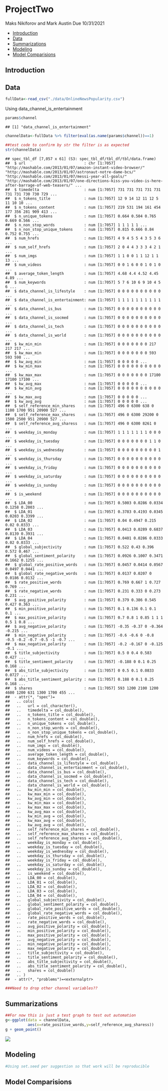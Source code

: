 ProjectTwo
================
Maks Nikiforov and Mark Austin
Due 10/31/2021

-   [Introduction](#introduction)
-   [Data](#data)
-   [Summarizations](#summarizations)
-   [Modeling](#modeling)
-   [Model Comparisions](#model-comparisions)

## Introduction

## Data

``` r
fullData<-read_csv("./data/OnlineNewsPopularity.csv")
```

Using data\_channel\_is\_entertainment

``` r
params$channel
```

    ## [1] "data_channel_is_entertainment"

``` r
channelData<-fullData %>% filter(eval(as.name(params$channel))==1) 

##test code to confirm by str the filter is as expected
str(channelData)
```

    ## spec_tbl_df [7,057 x 61] (S3: spec_tbl_df/tbl_df/tbl/data.frame)
    ##  $ url                          : chr [1:7057] "http://mashable.com/2013/01/07/amazon-instant-video-browser/" "http://mashable.com/2013/01/07/astronaut-notre-dame-bcs/" "http://mashable.com/2013/01/07/messi-year-all-goals/" "http://mashable.com/2013/01/07/one-directions-kiss-you-video-is-here-after-barrage-of-web-teasers/" ...
    ##  $ timedelta                    : num [1:7057] 731 731 731 731 731 731 731 730 730 729 ...
    ##  $ n_tokens_title               : num [1:7057] 12 9 14 12 11 12 5 11 10 10 ...
    ##  $ n_tokens_content             : num [1:7057] 219 531 194 161 454 177 356 281 909 413 ...
    ##  $ n_unique_tokens              : num [1:7057] 0.664 0.504 0.765 0.669 0.566 ...
    ##  $ n_non_stop_words             : num [1:7057] 1 1 1 1 1 ...
    ##  $ n_non_stop_unique_tokens     : num [1:7057] 0.815 0.666 0.84 0.752 0.755 ...
    ##  $ num_hrefs                    : num [1:7057] 4 9 4 5 5 4 3 5 3 6 ...
    ##  $ num_self_hrefs               : num [1:7057] 2 0 4 4 3 3 3 4 2 1 ...
    ##  $ num_imgs                     : num [1:7057] 1 1 0 0 1 1 12 1 1 13 ...
    ##  $ num_videos                   : num [1:7057] 0 0 1 6 0 0 1 0 1 0 ...
    ##  $ average_token_length         : num [1:7057] 4.68 4.4 4.52 4.45 4.89 ...
    ##  $ num_keywords                 : num [1:7057] 5 7 6 10 6 9 10 4 5 6 ...
    ##  $ data_channel_is_lifestyle    : num [1:7057] 0 0 0 0 0 0 0 0 0 0 ...
    ##  $ data_channel_is_entertainment: num [1:7057] 1 1 1 1 1 1 1 1 1 1 ...
    ##  $ data_channel_is_bus          : num [1:7057] 0 0 0 0 0 0 0 0 0 0 ...
    ##  $ data_channel_is_socmed       : num [1:7057] 0 0 0 0 0 0 0 0 0 0 ...
    ##  $ data_channel_is_tech         : num [1:7057] 0 0 0 0 0 0 0 0 0 0 ...
    ##  $ data_channel_is_world        : num [1:7057] 0 0 0 0 0 0 0 0 0 0 ...
    ##  $ kw_min_min                   : num [1:7057] 0 0 0 0 0 0 0 217 217 217 ...
    ##  $ kw_max_min                   : num [1:7057] 0 0 0 0 0 0 0 593 593 598 ...
    ##  $ kw_avg_min                   : num [1:7057] 0 0 0 0 0 ...
    ##  $ kw_min_max                   : num [1:7057] 0 0 0 0 0 0 0 0 0 0 ...
    ##  $ kw_max_max                   : num [1:7057] 0 0 0 0 0 0 0 17100 17100 17100 ...
    ##  $ kw_avg_max                   : num [1:7057] 0 0 0 0 0 ...
    ##  $ kw_min_avg                   : num [1:7057] 0 0 0 0 0 0 0 0 0 0 ...
    ##  $ kw_max_avg                   : num [1:7057] 0 0 0 0 0 ...
    ##  $ kw_avg_avg                   : num [1:7057] 0 0 0 0 0 ...
    ##  $ self_reference_min_shares    : num [1:7057] 496 0 6300 638 0 1100 1700 951 20900 527 ...
    ##  $ self_reference_max_shares    : num [1:7057] 496 0 6300 29200 0 1500 2500 951 20900 527 ...
    ##  $ self_reference_avg_sharess   : num [1:7057] 496 0 6300 8261 0 ...
    ##  $ weekday_is_monday            : num [1:7057] 1 1 1 1 1 1 1 0 0 0 ...
    ##  $ weekday_is_tuesday           : num [1:7057] 0 0 0 0 0 0 0 1 1 0 ...
    ##  $ weekday_is_wednesday         : num [1:7057] 0 0 0 0 0 0 0 0 0 1 ...
    ##  $ weekday_is_thursday          : num [1:7057] 0 0 0 0 0 0 0 0 0 0 ...
    ##  $ weekday_is_friday            : num [1:7057] 0 0 0 0 0 0 0 0 0 0 ...
    ##  $ weekday_is_saturday          : num [1:7057] 0 0 0 0 0 0 0 0 0 0 ...
    ##  $ weekday_is_sunday            : num [1:7057] 0 0 0 0 0 0 0 0 0 0 ...
    ##  $ is_weekend                   : num [1:7057] 0 0 0 0 0 0 0 0 0 0 ...
    ##  $ LDA_00                       : num [1:7057] 0.5003 0.0286 0.0334 0.1258 0.2003 ...
    ##  $ LDA_01                       : num [1:7057] 0.3783 0.4193 0.0345 0.0203 0.3399 ...
    ##  $ LDA_02                       : num [1:7057] 0.04 0.4947 0.215 0.02 0.0333 ...
    ##  $ LDA_03                       : num [1:7057] 0.0413 0.0289 0.6837 0.8139 0.3931 ...
    ##  $ LDA_04                       : num [1:7057] 0.0401 0.0286 0.0333 0.02 0.0333 ...
    ##  $ global_subjectivity          : num [1:7057] 0.522 0.43 0.396 0.572 0.467 ...
    ##  $ global_sentiment_polarity    : num [1:7057] 0.0926 0.1007 0.3471 0.1662 0.1255 ...
    ##  $ global_rate_positive_words   : num [1:7057] 0.0457 0.0414 0.0567 0.0497 0.0441 ...
    ##  $ global_rate_negative_words   : num [1:7057] 0.0137 0.0207 0 0.0186 0.0132 ...
    ##  $ rate_positive_words          : num [1:7057] 0.769 0.667 1 0.727 0.769 ...
    ##  $ rate_negative_words          : num [1:7057] 0.231 0.333 0 0.273 0.231 ...
    ##  $ avg_positive_polarity        : num [1:7057] 0.379 0.386 0.545 0.427 0.363 ...
    ##  $ min_positive_polarity        : num [1:7057] 0.1 0.136 0.1 0.1 0.1 ...
    ##  $ max_positive_polarity        : num [1:7057] 0.7 0.8 1 0.85 1 1 1 0.5 1 0.8 ...
    ##  $ avg_negative_polarity        : num [1:7057] -0.35 -0.37 0 -0.364 -0.215 ...
    ##  $ min_negative_polarity        : num [1:7057] -0.6 -0.6 0 -0.8 -0.5 -0.2 -0.7 -0.5 -1 -0.7 ...
    ##  $ max_negative_polarity        : num [1:7057] -0.2 -0.167 0 -0.125 -0.1 ...
    ##  $ title_subjectivity           : num [1:7057] 0.5 0 0.4 0.583 0.427 ...
    ##  $ title_sentiment_polarity     : num [1:7057] -0.188 0 0.1 0.25 0.168 ...
    ##  $ abs_title_subjectivity       : num [1:7057] 0 0.5 0.1 0.0833 0.0727 ...
    ##  $ abs_title_sentiment_polarity : num [1:7057] 0.188 0 0.1 0.25 0.168 ...
    ##  $ shares                       : num [1:7057] 593 1200 2100 1200 4600 1200 631 1300 1700 455 ...
    ##  - attr(*, "spec")=
    ##   .. cols(
    ##   ..   url = col_character(),
    ##   ..   timedelta = col_double(),
    ##   ..   n_tokens_title = col_double(),
    ##   ..   n_tokens_content = col_double(),
    ##   ..   n_unique_tokens = col_double(),
    ##   ..   n_non_stop_words = col_double(),
    ##   ..   n_non_stop_unique_tokens = col_double(),
    ##   ..   num_hrefs = col_double(),
    ##   ..   num_self_hrefs = col_double(),
    ##   ..   num_imgs = col_double(),
    ##   ..   num_videos = col_double(),
    ##   ..   average_token_length = col_double(),
    ##   ..   num_keywords = col_double(),
    ##   ..   data_channel_is_lifestyle = col_double(),
    ##   ..   data_channel_is_entertainment = col_double(),
    ##   ..   data_channel_is_bus = col_double(),
    ##   ..   data_channel_is_socmed = col_double(),
    ##   ..   data_channel_is_tech = col_double(),
    ##   ..   data_channel_is_world = col_double(),
    ##   ..   kw_min_min = col_double(),
    ##   ..   kw_max_min = col_double(),
    ##   ..   kw_avg_min = col_double(),
    ##   ..   kw_min_max = col_double(),
    ##   ..   kw_max_max = col_double(),
    ##   ..   kw_avg_max = col_double(),
    ##   ..   kw_min_avg = col_double(),
    ##   ..   kw_max_avg = col_double(),
    ##   ..   kw_avg_avg = col_double(),
    ##   ..   self_reference_min_shares = col_double(),
    ##   ..   self_reference_max_shares = col_double(),
    ##   ..   self_reference_avg_sharess = col_double(),
    ##   ..   weekday_is_monday = col_double(),
    ##   ..   weekday_is_tuesday = col_double(),
    ##   ..   weekday_is_wednesday = col_double(),
    ##   ..   weekday_is_thursday = col_double(),
    ##   ..   weekday_is_friday = col_double(),
    ##   ..   weekday_is_saturday = col_double(),
    ##   ..   weekday_is_sunday = col_double(),
    ##   ..   is_weekend = col_double(),
    ##   ..   LDA_00 = col_double(),
    ##   ..   LDA_01 = col_double(),
    ##   ..   LDA_02 = col_double(),
    ##   ..   LDA_03 = col_double(),
    ##   ..   LDA_04 = col_double(),
    ##   ..   global_subjectivity = col_double(),
    ##   ..   global_sentiment_polarity = col_double(),
    ##   ..   global_rate_positive_words = col_double(),
    ##   ..   global_rate_negative_words = col_double(),
    ##   ..   rate_positive_words = col_double(),
    ##   ..   rate_negative_words = col_double(),
    ##   ..   avg_positive_polarity = col_double(),
    ##   ..   min_positive_polarity = col_double(),
    ##   ..   max_positive_polarity = col_double(),
    ##   ..   avg_negative_polarity = col_double(),
    ##   ..   min_negative_polarity = col_double(),
    ##   ..   max_negative_polarity = col_double(),
    ##   ..   title_subjectivity = col_double(),
    ##   ..   title_sentiment_polarity = col_double(),
    ##   ..   abs_title_subjectivity = col_double(),
    ##   ..   abs_title_sentiment_polarity = col_double(),
    ##   ..   shares = col_double()
    ##   .. )
    ##  - attr(*, "problems")=<externalptr>

``` r
###Need to drop other channel variables??
```

## Summarizations

``` r
##For now this is just a test graph to test out automation
g<-ggplot(data = channelData,
          aes(x=rate_positive_words,y=self_reference_avg_sharess))
g + geom_point()
```

![](images/entertainment/graphOneA-1.png)<!-- -->

## Modeling

``` r
#Using set.seed per suggestion so that work will be reproducible
```

## Model Comparisions
